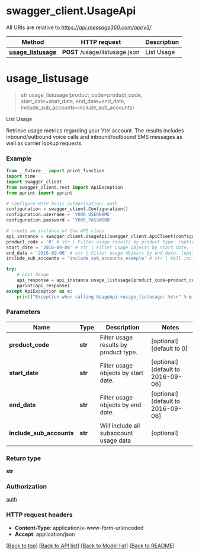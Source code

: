 # swagger_client.UsageApi

All URIs are relative to *https://api.message360.com/api/v3/*

Method | HTTP request | Description
------------- | ------------- | -------------
[**usage_listusage**](UsageApi.md#usage_listusage) | **POST** /usage/listusage.json | List Usage


# **usage_listusage**
> str usage_listusage(product_code=product_code, start_date=start_date, end_date=end_date, include_sub_accounts=include_sub_accounts)

List Usage

Retrieve usage metrics regarding your Ytel account. The results includes inbound/outbound voice calls and inbound/outbound SMS messages as well as carrier lookup requests.

### Example
```python
from __future__ import print_function
import time
import swagger_client
from swagger_client.rest import ApiException
from pprint import pprint

# Configure HTTP basic authorization: auth
configuration = swagger_client.Configuration()
configuration.username = 'YOUR_USERNAME'
configuration.password = 'YOUR_PASSWORD'

# create an instance of the API class
api_instance = swagger_client.UsageApi(swagger_client.ApiClient(configuration))
product_code = '0' # str | Filter usage results by product type. (optional) (default to 0)
start_date = '2016-09-06' # str | Filter usage objects by start date. (optional) (default to 2016-09-06)
end_date = '2016-09-06' # str | Filter usage objects by end date. (optional) (default to 2016-09-06)
include_sub_accounts = 'include_sub_accounts_example' # str | Will include all subaccount usage data (optional)

try:
    # List Usage
    api_response = api_instance.usage_listusage(product_code=product_code, start_date=start_date, end_date=end_date, include_sub_accounts=include_sub_accounts)
    pprint(api_response)
except ApiException as e:
    print("Exception when calling UsageApi->usage_listusage: %s\n" % e)
```

### Parameters

Name | Type | Description  | Notes
------------- | ------------- | ------------- | -------------
 **product_code** | **str**| Filter usage results by product type. | [optional] [default to 0]
 **start_date** | **str**| Filter usage objects by start date. | [optional] [default to 2016-09-06]
 **end_date** | **str**| Filter usage objects by end date. | [optional] [default to 2016-09-06]
 **include_sub_accounts** | **str**| Will include all subaccount usage data | [optional] 

### Return type

**str**

### Authorization

[auth](../README.md#auth)

### HTTP request headers

 - **Content-Type**: application/x-www-form-urlencoded
 - **Accept**: application/json

[[Back to top]](#) [[Back to API list]](../README.md#documentation-for-api-endpoints) [[Back to Model list]](../README.md#documentation-for-models) [[Back to README]](../README.md)

